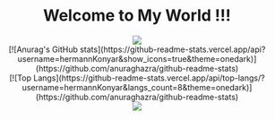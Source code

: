 

<div align="center">
<h1><strong>Welcome to My World !!! </strong></h1>
<img src="https://denemenlazim.net/wp-content/uploads/2019/11/rick-and-morty_4-sezon_1.gif">
</br>
[![Anurag's GitHub stats](https://github-readme-stats.vercel.app/api?username=hermannKonyar&show_icons=true&theme=onedark)](https://github.com/anuraghazra/github-readme-stats)
</br>
[![Top Langs](https://github-readme-stats.vercel.app/api/top-langs/?username=hermannKonyar&langs_count=8&theme=onedark)](https://github.com/anuraghazra/github-readme-stats)

<div>
  <img src="https://www.dunyahalleri.com/wp-content/uploads/2018/08/ee6f84623911facecb0564d80d845728-990x556.jpg">
</div>
</div>
